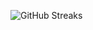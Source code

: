 ![GitHub Streaks](https://github-streaks-mqc9.onrender.com/streak/happilli/image?theme=midnight&cache_bust=1743765528&lang=ja)
